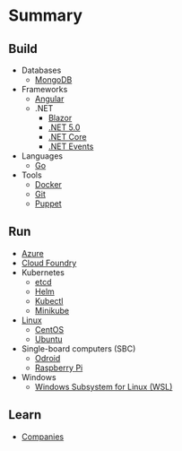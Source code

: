 # Summary

## Build

* Databases
  * [MongoDB](./docs/mongodb.md)
* Frameworks
  * [Angular](./docs/angular.md)
  * .NET
    * [Blazor](./docs/blazor.md)
    * [.NET 5.0](./docs/dotnet50.md)
    * [.NET Core](./docs/dotnetcore.md)
    * [.NET Events](./docs/dotnetevents.md)
* Languages
  * [Go](./docs/go.md)
* Tools
  * [Docker](./docs/docker.md)
  * [Git](./docs/git.md)
  * [Puppet](./docs/puppet.md)

## Run

* [Azure](./docs/azure.md)
* [Cloud Foundry](./docs/cloudfoundry.md)
* Kubernetes
  * [etcd](./docs/etcd.md)
  * [Helm](./docs/helm.md)
  * [Kubectl](./docs/kubectl.md)
  * [Minikube](./docs/minikube.md)
* [Linux](./docs/linux.md)
  * [CentOS](./docs/centos.md)
  * [Ubuntu](./docs/ubuntu.md)
* Single-board computers (SBC)
  * [Odroid](./docs/odroid.md)
  * [Raspberry Pi](./docs/raspberrypi.md)
* Windows
  * [Windows Subsystem for Linux (WSL)](./docs/wsl.md)

## Learn

* [Companies](./docs/companies.md)
